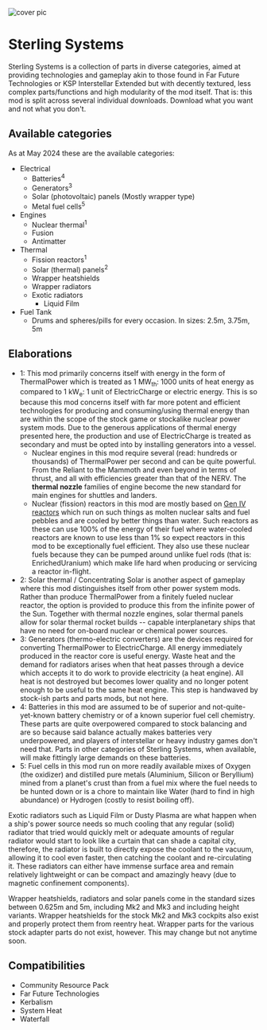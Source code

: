 ![cover pic](https://i.imgur.com/n84pGva.png)
# Sterling Systems
Sterling Systems is a collection of parts in diverse categories, aimed at providing technologies and gameplay akin to those found in Far Future Technologies or KSP Interstellar Extended but with decently textured, less complex parts/functions and high modularity of the mod itself. That is: this mod is split across several individual downloads. Download what you want and not what you don't.

## Available categories
As at May 2024 these are the available categories:
- Electrical
  - Batteries<sup>4</sup>
  - Generators<sup>3</sup>
  - Solar (photovoltaic) panels (Mostly wrapper type)
  - Metal fuel cells<sup>5</sup>  
- Engines
  - Nuclear thermal<sup>1</sup>
  - Fusion
  - Antimatter
- Thermal
  - Fission reactors<sup>1</sup>
  - Solar (thermal) panels<sup>2</sup>
  - Wrapper heatshields
  - Wrapper radiators
  - Exotic radiators
    - Liquid Film
- Fuel Tank
  - Drums and spheres/pills for every occasion. In sizes: 2.5m, 3.75m, 5m

## Elaborations
- 1: This mod primarily concerns itself with energy in the form of ThermalPower which is treated as 1 MW<sub>th</sub>: 1000 units of heat energy as compared to 1 kW<sub>e</sub>: 1 unit of ElectricCharge or electric energy. This is so because this mod concerns itself with far more potent and efficient technologies for producing and consuming/using thermal energy than are within the scope of the stock game or stockalike nuclear power system mods. Due to the generous applications of thermal energy presented here, the production and use of ElectricCharge is treated as secondary and must be opted into by installing generators into a vessel.
  - Nuclear engines in this mod require several (read: hundreds or thousands) of ThermalPower per second and can be quite powerful. From the Reliant to the Mammoth and even beyond in terms of thrust, and all with efficiencies greater than that of the NERV. The **thermal nozzle** families of engine become the new standard for main engines for shuttles and landers.
  - Nuclear (fission) reactors in this mod are mostly based on [Gen IV reactors](https://en.wikipedia.org/wiki/Generation_IV_reactor) which run on such things as molten nuclear salts and fuel pebbles and are cooled by better things than water. Such reactors as these can use 100% of the energy of their fuel where water-cooled reactors are known to use less than 1% so expect reactors in this mod to be exceptionally fuel efficient. They also use these nuclear fuels because they can be pumped around unlike fuel rods (that is: EnrichedUranium) which make life hard when producing or servicing a reactor in-flight.
- 2: Solar thermal / Concentrating Solar is another aspect of gameplay where this mod distinguishes itself from other power system mods. Rather than produce ThermalPower from a finitely fueled nuclear reactor, the option is provided to produce this from the infinite power of the Sun. Together with thermal nozzle engines, solar thermal panels allow for solar thermal rocket builds -- capable interplanetary ships that have no need for on-board nuclear or chemical power sources.
- 3: Generators (thermo-electric converters) are the devices required for converting ThermalPower to ElectricCharge. All energy immediately produced in the reactor core is useful energy. Waste heat and the demand for radiators arises when that heat passes through a device which accepts it to do work to provide electricity (a heat engine). All heat is not destroyed but becomes lower quality and no longer potent enough to be useful to the same heat engine. This step is handwaved by stock-ish parts and parts mods, but not here.
- 4: Batteries in this mod are assumed to be of superior and not-quite-yet-known battery chemistry or of a known superior fuel cell chemistry. These parts are quite overpowered compared to stock balancing and are so because said balance actually makes batteries very underpowered, and players of interstellar or heavy industry games don't need that. Parts in other categories of Sterling Systems, when available, will make fittingly large demands on these batteries.
- 5: Fuel cells in this mod run on more readily available mixes of Oxygen (the oxidizer) and distilled pure metals (Aluminium, Silicon or Beryllium) mined from a planet's crust than from a fuel mix where the fuel needs to be hunted down or is a chore to maintain like Water (hard to find in high abundance) or Hydrogen (costly to resist boiling off).

Exotic radiators such as Liquid Film or Dusty Plasma are what happen when a ship's power source needs so much cooling that any regular (solid) radiator that tried would quickly melt or adequate amounts of regular radiator would start to look like a curtain that can shade a capital city, therefore, the radiator is built to directly expose the coolant to the vacuum, allowing it to cool even faster, then catching the coolant and re-circulating it. These radiators can either have immense surface area and remain relatively lightweight or can be compact and amazingly heavy (due to magnetic confinement components).

Wrapper heatshields, radiators and solar panels come in the standard sizes between 0.625m and 5m, including Mk2 and Mk3 and including height variants. Wrapper heatshields for the stock Mk2 and Mk3 cockpits also exist and properly protect them from reentry heat. Wrapper parts for the various stock adapter parts do not exist, however. This may change but not anytime soon.

## Compatibilities
- Community Resource Pack
- Far Future Technologies
- Kerbalism
- System Heat
- Waterfall
